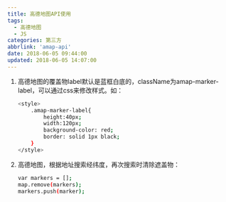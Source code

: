 ```yaml
---
title: 高德地图API使用
tags:
  - 高德地图
  - JS
categories: 第三方
abbrlink: 'amap-api'
date: 2018-06-05 09:44:00
updated: 2018-06-05 14:07:00
---
```


1. 高德地图的覆盖物label默认是蓝框白底的，className为amap-marker-label，可以通过css来修改样式。如：
    ``` bash
    <style>
        .amap-marker-label{
            height:40px;
            width:120px;
            background-color: red;
            border: solid 1px black;
        }
    </style>
    ```

2. 高德地图，根据地址搜索经纬度，再次搜索时清除遮盖物：
    ``` bash
    var markers = [];	
    map.remove(markers);	
    markers.push(marker);
    ```	